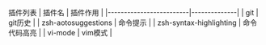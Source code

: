 插件列表
| 插件名                  | 插件作用     |
|-------------------------|--------------|
| git                     | git历史      |
| zsh-aotosuggestions     | 命令提示     |
| zsh-syntax-highlighting | 命令代码高亮 |
| vi-mode                 | vim模式      |
